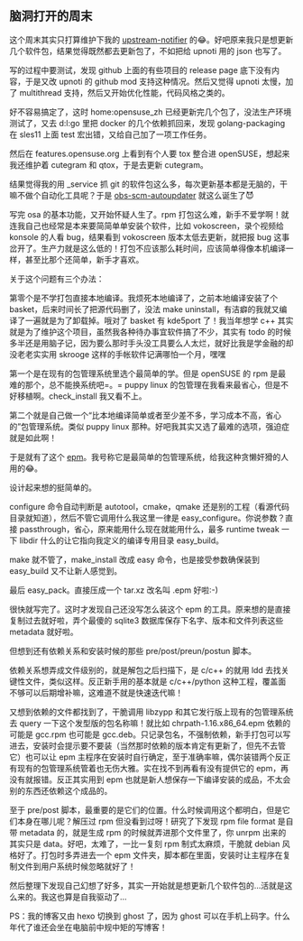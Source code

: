 ## 脑洞打开的周末

这个周末其实只打算维护下我的 [upstream-notifier](https://github.com/marguerite/upsteam-notifier) 的😂。好吧原来我只是想更新几个软件包，结果觉得既然都去更新包了，不如把给 upnoti 用的 json 也写了。

写的过程中要测试，发现 github 上面的有些项目的 release page 底下没有内容，于是又改 upnoti 的 github mod 支持这种情况。然后又觉得 upnoti 太慢，加了 multithread 支持，然后又开始优化性能，代码风格之类的。

好不容易搞定了，这时 home:opensuse_zh 已经更新完几个包了，没法生产环境测试了，又去 d:l:go 里把 docker 的几个依赖抓回来，发现 golang-packaging 在 sles11 上面 test 宏出错，又给自己加了一项工作任务。

然后在 features.opensuse.org 上看到有个人要 tox 整合进 openSUSE，想起来我还维护着 cutegram 和 qtox，于是去更新 cutegram。

结果觉得我的用 _service 抓 git 的软件包这么多，每次更新基本都是无脑的，干嘛不做个自动化工具呢？于是 [obs-scm-autoupdater](http://github.com/marguerite/obs-scam-autoupdater) 就这么诞生了😈

写完 osa 的基本功能，又开始怀疑人生了。rpm 打包这么难，新手不爱学啊！就连我自己也经常是本来要简简单单安装个软件，比如 vokoscreen，录个视频给 konsole 的人看 bug，结果看到 vokoscreen 版本太低去更新，就把报 bug 这事岔开了。生产力就是这么低的！打包不应该那么耗时间，应该简单得像本机编译一样，甚至比那个还简单，新手才喜欢。

关于这个问题有三个办法：

第零个是不学打包直接本地编译。我烦死本地编译了，之前本地编译安装了个 basket，后来时间长了把源代码删了，没法 make uninstall，有洁癖的我就又编译了一遍就是为了卸载掉。哦对了 basket 有 kde5port 了！我当年想学 c++ 其实就是为了维护这个项目，虽然我各种待办事宜软件搞了不少，其实有 todo 的时候多半还是用脑子记，因为要么那时手头没工具要么人太烂，就好比我是学金融的却没老老实实用 skrooge 这样的手帐软件记满哪怕一个月，嘿嘿

第一个是在现有的包管理系统里选个最简单的学。但是 openSUSE 的 rpm 是最难的那个，总不能换系统吧=。= puppy linux 的包管理在我看来最省心，但是不好移植啊。check_install 我又看不上。

第二个就是自己做一个“比本地编译简单或者至少差不多，学习成本不高，省心的”包管理系统。类似 puppy linux 那种。好吧我其实又选了最难的选项，强迫症就是如此啊！

于是就有了这个 [epm](https://github.com/marguerite/epm)。我号称它是最简单的包管理系统，给我这种贪懒奸猾的人用的😂。

设计起来想的挺简单的。

configure 命令自动判断是 autotool，cmake，qmake 还是别的工程（看源代码目录就知道），然后不管它调用什么我这里一律是 easy_configure。你说参数？直接 passthrough，省心，原来能用什么现在就能用什么，最多 runtime tweak 一下 libdir 什么的让它指向我定义的编译专用目录 easy_build。

make 就不管了，make_install 改成 easy 命令，也是接受参数确保装到 easy_build 又不让新人感觉到。

最后 easy_pack。直接压成一个 tar.xz 改名叫 .epm 好啦:-)

很快就写完了。这时才发现自己还没写怎么装这个 epm 的工具。原来想的是直接复制过去就好啦，弄个最傻的 sqlite3 数据库保存下名字、版本和文件列表这些 metadata 就好啦。

但想到还有依赖关系和安装时候的那些 pre/post/preun/postun 脚本。

依赖关系想弄成文件级别的，就是解包之后扫描下，是 c/c++ 的就用 ldd 去找关键性文件，类似这样。反正新手用的基本就是 c/c++/python 这种工程，覆盖面不够可以后期增补嘛，这难道不就是快速迭代嘛！

又想到依赖的文件都找到了，干脆调用 libzypp 和其它发行版上现有的包管理系统去 query 一下这个发型版的包名称嘛！就比如 chrpath-1.16.x86_64.epm 依赖的可能是 gcc.rpm 也可能是 gcc.deb。只记录包名，不强制依赖，新手打包可以写进去，安装时会提示要不要装（当然那时依赖的版本肯定有更新了，但先不去管它）也可以让 epm 主程序在安装时自行确定，至于准确率嘛，偶尔装错两个反正有现有的包管理系统管着也无伤大雅。实在找不到再看有没有提供它的 epm，再没有就报错。反正其实用到 epm 也就是新人想保存一下编译安装的成品，不太会别的东西还依赖这个成品的。

至于 pre/post 脚本，最重要的是它们的位置。什么时候调用这个都明白，但是它们本身在哪儿呢？解压过 rpm 但没看到过呀！研究了下发现 rpm file format 是自带 metadata 的，就是生成 rpm 的时候就弄进那个文件里了，你 unrpm 出来的其实只是 data。好吧，太难了，一比一复刻 rpm 制式太麻烦，干脆就 debian 风格好了。打包时多弄进去一个 epm 文件夹，脚本都在里面，安装时让主程序在复制文件到用户系统时候忽略就好了！

然后整理下发现自己幻想了好多，其实一开始就是想更新几个软件包的…活就是这么来的。我这也算是自我驱动了…

PS：我的博客又由 hexo 切换到 ghost 了，因为 ghost 可以在手机上码字。什么年代了谁还会坐在电脑前中规中矩的写博客！
